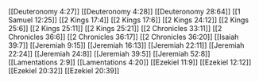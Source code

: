[[Deuteronomy 4:27]]
[[Deuteronomy 4:28]]
[[Deuteronomy 28:64]]
[[1 Samuel 12:25]]
[[2 Kings 17:4]]
[[2 Kings 17:6]]
[[2 Kings 24:12]]
[[2 Kings 25:6]]
[[2 Kings 25:11]]
[[2 Kings 25:21]]
[[2 Chronicles 33:11]]
[[2 Chronicles 36:6]]
[[2 Chronicles 36:17]]
[[2 Chronicles 36:20]]
[[Isaiah 39:7]]
[[Jeremiah 9:15]]
[[Jeremiah 16:13]]
[[Jeremiah 22:11]]
[[Jeremiah 22:24]]
[[Jeremiah 24:8]]
[[Jeremiah 39:5]]
[[Jeremiah 52:8]]
[[Lamentations 2:9]]
[[Lamentations 4:20]]
[[Ezekiel 11:9]]
[[Ezekiel 12:12]]
[[Ezekiel 20:32]]
[[Ezekiel 20:39]]
